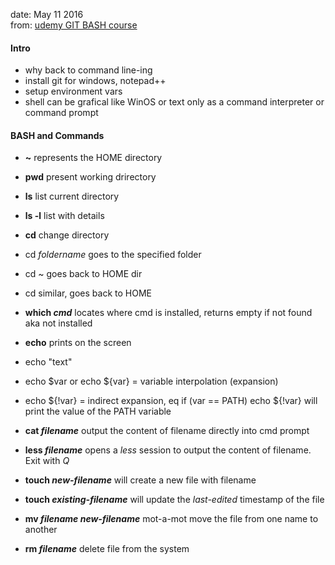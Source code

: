 date: May 11 2016  
from: [udemy GIT BASH course](https://www.udemy.com/git-bash/learn/v4/overview)  

#### Intro   
- why back to command line-ing  
- install git for windows, notepad++  
- setup environment vars  
- shell can be grafical like WinOS or text only as a command interpreter or command prompt  

#### BASH and Commands  
- **~**  represents the HOME directory  
- **pwd**  present working drirectory  
- **ls**  list current directory  
- **ls -l**  list with details  
- **cd**  change directory  
 - cd _foldername_  goes to the specified folder  
 - cd ~  goes back to HOME dir  
 - cd  similar, goes back to HOME  

- **which _cmd_**  locates where cmd is installed, returns empty if not found aka not installed  

- **echo** prints on the screen  
 - echo "text"  
 - echo $var or echo ${var} = variable interpolation (expansion)  
 - echo ${!var} = indirect expansion, eq if (var == PATH) echo ${!var} will print the value of the PATH variable  

- **cat _filename_**  output the content of filename directly into cmd prompt  
- **less _filename_**  opens a _less_ session to output the content of filename. Exit with _Q_  

- **touch _new-filename_**  will create a new file with filename  
- **touch _existing-filename_**  will update the _last-edited_ timestamp of the file  

- **mv _filename_ _new-filename_**  mot-a-mot move the file from one name to another  

- **rm _filename_**  delete file from the system  

